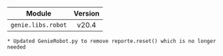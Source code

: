 | Module                  | Version       |
| ------------------------|:-------------:|
| ``genie.libs.robot``    |     v20.4     |

    * Updated GenieRobot.py to remove reporte.reset() which is no longer needed